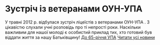 
# Зустріч із ветеранами ОУН-УПА
У травні 2012 р. відбулася зустріч ліцеїстів з ветеранами ОУН-УПА . З цікавістю слухали учні розповідь про ті непрості роки. Наскільки важливим для нашої молоді є особистий приклад тих, хто готовий був віддати життя за нашу Батьківщину!
[До 65-річчя УПА](/files/зустріч-із-ветеранами-оун-упа/clip_upa_memoria.mpg)
[Читати усі новини](/news)
       